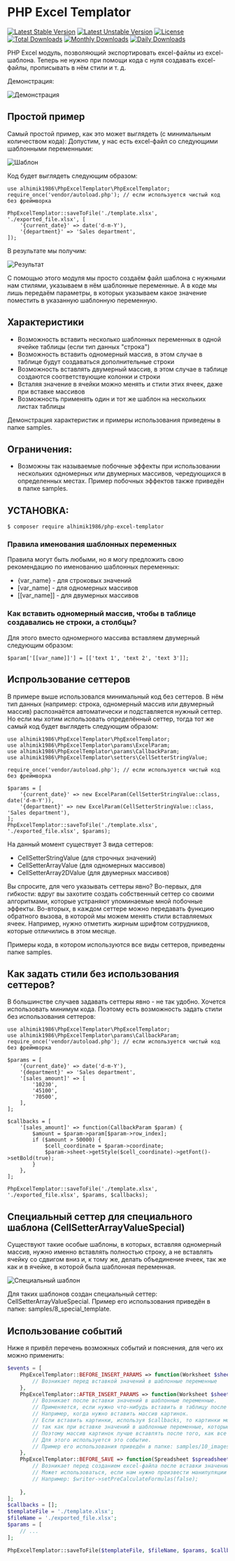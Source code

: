 # PHP Excel Templator

[![Latest Stable Version](https://poser.pugx.org/alhimik1986/php-excel-templator/v/stable)](https://packagist.org/packages/alhimik1986/php-excel-templator)
[![Latest Unstable Version](https://poser.pugx.org/alhimik1986/php-excel-templator/v/unstable)](https://packagist.org/packages/alhimik1986/php-excel-templator)
[![License](https://poser.pugx.org/alhimik1986/php-excel-templator/license)](https://packagist.org/packages/alhimik1986/php-excel-templator)
[![Total Downloads](https://poser.pugx.org/alhimik1986/php-excel-templator/downloads)](https://packagist.org/packages/alhimik1986/php-excel-templator)
[![Monthly Downloads](https://poser.pugx.org/alhimik1986/php-excel-templator/d/monthly)](https://packagist.org/packages/alhimik1986/php-excel-templator)
[![Daily Downloads](https://poser.pugx.org/alhimik1986/php-excel-templator/d/daily)](https://packagist.org/packages/alhimik1986/php-excel-templator)

PHP Excel модуль, позволяющий экспортировать excel-файлы из excel-шаблона.
Теперь не нужно при помощи кода с нуля создавать excel-файлы, прописывать в нём стили и т. д.

Демонстрация:

![Демонстрация](readme_resources/demo_ru.png)

## Простой пример
Самый простой пример, как это может выглядеть (с минимальным количеством кода):
Допустим, у нас есть excel-файл со следующими шаблонными переменными:

![Шаблон](readme_resources/template.png)

Код будет выглядеть следующим образом:
```
use alhimik1986\PhpExcelTemplator\PhpExcelTemplator;
require_once('vendor/autoload.php'); // если используется чистый код без фреймворка

PhpExcelTemplator::saveToFile('./template.xlsx', './exported_file.xlsx', [
	'{current_date}' => date('d-m-Y'),
	'{department}' => 'Sales department',
]);
```
В результате мы получим:

![Результат](readme_resources/exported_file.png)

С помощью этого модуля мы просто создаём файл шаблона с нужными нам стилями, указываем в нём шаблонные переменные. А в коде мы лишь передаём параметры, в которых указываем какое значение поместить в указанную шаблонную переменную.

## Характеристики
- Возможность вставить несколько шаблонных переменных в одной ячейке таблицы (если тип данных "строка")
- Возможность вставить одномерный массив, в этом случае в таблице будут создаваться дополнительные строки
- Возможность вставлять двумерный массив, в этом случае в таблице создаются соответствующие колонки и строки
- Всталяя значение в ячейки можно менять и стили этих ячеек, даже при вставке массивов
- Возможность применять один и тот же шаблон на нескольких листах таблицы

Демонстрация характеристик и примеры использования приведены в папке samples.

## Ограничения:
- Возможны так называемые побочные эффекты при использовании нескольких одномерных или двумерных массивов, чередующихся в определенных местах. Пример побочных эффектов также приведён в папке samples.

## УСТАНОВКА:

```
$ composer require alhimik1986/php-excel-templator
```

### Правила именования шаблонных переменных
Правила могут быть любыми, но я могу предложить свою рекомендацию по именованию шаблонных переменных:
- {var_name} - для строковых значений
- [var_name] - для одномерных массивов
- [[var_name]] - для двумерных массивов


### Как вставить одномерный массив, чтобы в таблице создавались не строки, а столбцы?
Для этого вместо одномерного массива вставляем двумерный следующим образом:
```
$param['[[var_name]]'] = [['text 1', 'text 2', 'text 3']];
```

## Испрользование сеттеров
В примере выше использовался минимальный код без сеттеров.
В нём тип данных (например: строка, одномерный массив или двумерный массив) распознаётся автоматически и подставляется нужный сеттер.
Но если мы хотим использовать определённый сеттер, тогда тот же самый код будет выглядеть следующим образом:
```
use alhimik1986\PhpExcelTemplator\PhpExcelTemplator;
use alhimik1986\PhpExcelTemplator\params\ExcelParam;
use alhimik1986\PhpExcelTemplator\params\CallbackParam;
use alhimik1986\PhpExcelTemplator\setters\CellSetterStringValue;

require_once('vendor/autoload.php'); // если используется чистый код без фреймворка

$params = [
	'{current_date}' => new ExcelParam(CellSetterStringValue::class, date('d-m-Y')),
	'{department}' => new ExcelParam(CellSetterStringValue::class, 'Sales department'),
];
PhpExcelTemplator::saveToFile('./template.xlsx', './exported_file.xlsx', $params);
```
На данный момент существует 3 вида сеттеров:
- CellSetterStringValue (для строчных значений)
- CellSetterArrayValue (для одномерных массивов)
- CellSetterArray2DValue (для двумерных массивов)

Вы спросите, для чего указывать сеттеры явно?
Во-первых, для гибкости: вдруг вы захотите создать собственный сеттер со своими алгоритмами, которые устраняют упоминаемые мной побочные эффекты.
Во-вторых, в каждом сеттере можно передавать функцию обратного вызова, в которой мы можем менять стили вставляемых ячеек. Например, нужно отметить жирным шрифтом сотрудников, которые отличились в этом месяце.

Примеры кода, в котором используются все виды сеттеров, приведены папке samples.

## Как задать стили без использования сеттеров?
В большинстве случаев задавать сеттеры явно - не так удобно. Хочется использовать минимум кода. Поэтому есть возможность задать стили без использования сеттеров:
```
use alhimik1986\PhpExcelTemplator\PhpExcelTemplator;
use alhimik1986\PhpExcelTemplator\params\CallbackParam;
require_once('vendor/autoload.php'); // если используется чистый код без фреймворка

$params = [
	'{current_date}' => date('d-m-Y'),
	'{department}' => 'Sales department',
	'[sales_amount]' => [
		'10230',
		'45100',
		'70500',
	],
];

$callbacks = [
	'[sales_amount]' => function(CallbackParam $param) {
		$amount = $param->param[$param->row_index];
		if ($amount > 50000) {
			$cell_coordinate = $param->coordinate;
			$param->sheet->getStyle($cell_coordinate)->getFont()->setBold(true);
		}
	},
];

PhpExcelTemplator::saveToFile('./template.xlsx', './exported_file.xlsx', $params, $callbacks);
```

## Специальный сеттер для специального шаблона (CellSetterArrayValueSpecial)
Существуют такие особые шаблоны, в которых, вставляя одномерный массив, нужно именно вставлять полностью строку, а не вставлять ячейку со сдвигом вниз и, к тому же, делать объединение ячеек, так же как и в ячейке, в которой была шаблонная переменная.

![Специальный шаблон](readme_resources/special_template.png)

Для таких шаблонов создан специальный сеттер: CellSetterArrayValueSpecial. Пример его использования приведён в папке: samples/8_special_template.


## Использование событий

Ниже я привёл перечень возможных событий и пояснения, для чего их можно применить:
```php
$events = [
    PhpExcelTemplator::BEFORE_INSERT_PARAMS => function(Worksheet $sheet, array $templateVarsArr) {
        // Возникает перед вставкой значений в шаблонные переменные
    },
    PhpExcelTemplator::AFTER_INSERT_PARAMS => function(Worksheet $sheet, array $templateVarsArr) {
        // Возникает после вставки значений в шаблонные переменные.
        // Применяется, если нужно что-нибудь вставить в таблицу после того, как были созданы колонки и строки.
        // Например, когда нужно вставить массив картинок.
        // Если вставить картинки, используя $callbacks, то картинки могут смещаться вправо, 
        // так как при вставке значений в шаблонные переменные, которые находятся ниже, могу создаваться дополнительные колонки.
        // Поэтому массив картинок лучше вставлять после того, как все дополнительные колонки был созданы.
        // Для этого используется это событие.
        // Пример его использования приведён в папке: samples/10_images        
    },
    PhpExcelTemplator::BEFORE_SAVE => function(Spreadsheet $spreadsheet, IWriter $writer) {
        // Возникает перед созданием excel-файла после вставки значений в шаблонные переменные.
        // Может использоваться, если нам нужно произвести манипуляции с объектом $writer или $spreadsheet.
        // Например: $writer->setPreCalculateFormulas(false);  
       
    },
];
$callbacks = [];
$templateFile = './template.xlsx';
$fileName = './exported_file.xlsx';
$params = [
	// ...
];

PhpExcelTemplator::saveToFile($templateFile, $fileName, $params, $callbacks, $events);
```
